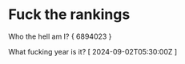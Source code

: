 # Fuck the rankings

Who the hell am I?
{ 6894023 }

What fucking year is it?
[ 2024-09-02T05:30:00Z ]
